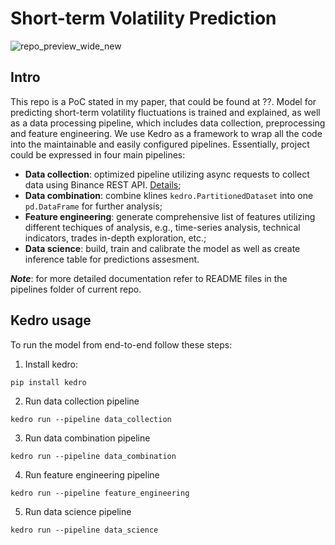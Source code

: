 # Short-term Volatility Prediction
![repo_preview_wide_new](https://github.com/AlexanderShulzhenko/volatility-prediction/assets/80621503/167a7bfc-1d19-4f5c-897b-56bbb65b774c)

## Intro
This repo is a PoC stated in my paper, that could be found at ??. Model for predicting short-term volatility fluctuations is trained and explained, as well as a data processing pipeline, which includes data collection, preprocessing and feature engineering. We use Kedro as a framework to wrap all the code into the maintainable and easily configured pipelines. Essentially, project could be expressed in four main pipelines:
- **Data collection**: optimized pipeline utilizing async requests to collect data using Binance REST API. [Details](https://github.com/AlexanderShulzhenko/volatility-prediction/blob/main/src/volatility_prediction_model/pipelines/data_collection/README.md); 
- **Data combination**: combine klines `kedro.PartitionedDataset` into one `pd.DataFrame` for further analysis;
- **Feature engineering**: generate comprehensive list of features utilizing different techiques of analysis, e.g., time-series analysis, technical indicators, trades in-depth exploration, etc.;
- **Data science**: build, train and calibrate the model as well as create inference table for predictions assesment.

***Note***: for more detailed documentation refer to README files in the pipelines folder of current repo.

## Kedro usage
To run the model from end-to-end follow these steps:
1. Install kedro:
```
pip install kedro
```
2. Run data collection pipeline
```
kedro run --pipeline data_collection
```
3. Run data combination pipeline
```
kedro run --pipeline data_combination
```
4. Run feature engineering pipeline
```
kedro run --pipeline feature_engineering
```
5. Run data science pipeline
```
kedro run --pipeline data_science
```
